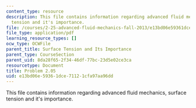 ```yaml
---
content_type: resource
description: This file contains information regarding advanced fluid mechanics, surface
  tension and it's importance.
file: /courses/2-25-advanced-fluid-mechanics-fall-2013/e13bd06e59361dce71121cfa97aa96dd_MIT2_25F13_Problem2.05.pdf
file_type: application/pdf
learning_resource_types: []
ocw_type: OCWFile
parent_title: Surface Tension and Its Importance
parent_type: CourseSection
parent_uid: 8da28f65-2f34-46df-77bc-23d5e02ce3ca
resourcetype: Document
title: Problem 2.05
uid: e13bd06e-5936-1dce-7112-1cfa97aa96dd
---
```

This file contains information regarding advanced fluid mechanics, surface tension and it's importance.